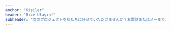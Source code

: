 ```yaml
---
anchor: "Kişiler"
header: "Bize Ulaşın!"
subheader: "次のプロジェクトを私たちに任せていただけませんか？お電話またはメールでお問い合わせください。"
---
```

